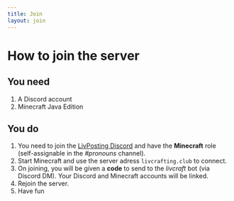 ```yaml
---
title: Join
layout: join
---
```

# How to join the server

## You need

1. A Discord account
2. Minecraft Java Edition

## You do

1. You need to join the [LivPosting Discord](https://discord.gg/9s7TvFx) and have the **Minecraft** role (self-assignable in the *#pronouns* channel).
2. Start Minecraft and use the server adress `livcrafting.club` to connect.
3. On joining, you will be given a **code** to send to the *livcraft* bot (via Discord DM). Your Discord and Minecraft accounts will be linked.
4. Rejoin the server.
5. Have fun
